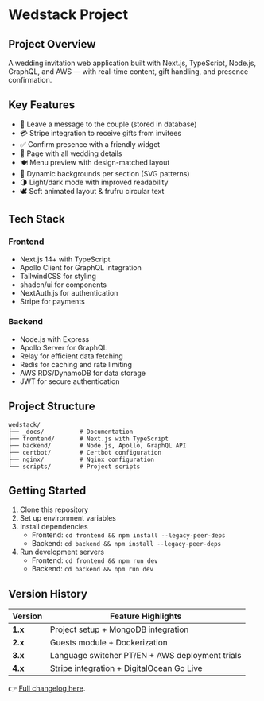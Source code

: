 # Wedstack Project

## Project Overview
A wedding invitation web application built with Next.js, TypeScript, Node.js, GraphQL, and AWS — with real-time content, gift handling, and presence confirmation.

## Key Features
- 💌 Leave a message to the couple (stored in database)
- 💳 Stripe integration to receive gifts from invitees
- ✅ Confirm presence with a friendly widget
- 📅 Page with all wedding details
- 🍽️ Menu preview with design-matched layout
- 🎨 Dynamic backgrounds per section (SVG patterns)
- 🌗 Light/dark mode with improved readability
- 🕊️ Soft animated layout & frufru circular text

## Tech Stack
### Frontend
- Next.js 14+ with TypeScript
- Apollo Client for GraphQL integration
- TailwindCSS for styling
- shadcn/ui for components
- NextAuth.js for authentication
- Stripe for payments

### Backend
- Node.js with Express
- Apollo Server for GraphQL
- Relay for efficient data fetching
- Redis for caching and rate limiting
- AWS RDS/DynamoDB for data storage
- JWT for secure authentication

## Project Structure
```
wedstack/
├── _docs/          # Documentation
├── frontend/       # Next.js with TypeScript
├── backend/        # Node.js, Apollo, GraphQL API
├── certbot/        # Certbot configuration
├── nginx/          # Nginx configuration
└── scripts/        # Project scripts
```

## Getting Started
1. Clone this repository
2. Set up environment variables
3. Install dependencies
   - Frontend: `cd frontend && npm install --legacy-peer-deps`
   - Backend: `cd backend && npm install --legacy-peer-deps`
4. Run development servers
   - Frontend: `cd frontend && npm run dev`
   - Backend: `cd backend && npm run dev`

## Version History  
| Version | Feature Highlights |
|---------|-------------------|
| **1.x** | Project setup + MongoDB integration |
| **2.x** | Guests module + Dockerization |
| **3.x** | Language switcher PT/EN + AWS deployment trials |
| **4.x** | Stripe integration + DigitalOcean Go Live |

👉 [Full changelog here](https://github.com/lfariabr/wedstack/blob/master/_docs/notesWedstack.md).
